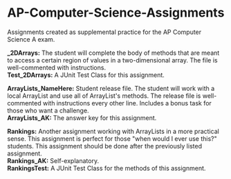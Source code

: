 # AP-Computer-Science-Assignments
Assignments created as supplemental practice for the AP Computer Science A exam.

**_2DArrays:** The student will complete the body of methods that are meant to access a certain region of values in a two-dimensional array. The file is well-commented with instructions.<br/>
**Test_2DArrays:** A JUnit Test Class for this assignment.<br/>

**ArrayLists_NameHere:** Student release file. The student will work with a local ArrayList and use all of ArrayList's methods. The release file is well-commented with instructions every other line. Includes a bonus task for those who want a challenge.<br/>
**ArrayLists_AK:** The answer key for this assignment.<br/>

**Rankings:** Another assignment working with ArrayLists in a more practical sense. This assignment is perfect for those "when would I ever use this?" students. This assignment should be done after the previously listed assignment.<br/>
**Rankings_AK:** Self-explanatory.<br/>
**RankingsTest:** A JUnit Test Class for the methods of this assignment.<br/>
